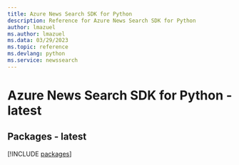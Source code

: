 ```yaml
---
title: Azure News Search SDK for Python
description: Reference for Azure News Search SDK for Python
author: lmazuel
ms.author: lmazuel
ms.data: 03/29/2023
ms.topic: reference
ms.devlang: python
ms.service: newssearch
---
```

# Azure News Search SDK for Python - latest
## Packages - latest
[!INCLUDE [packages](news-search-index.md)]